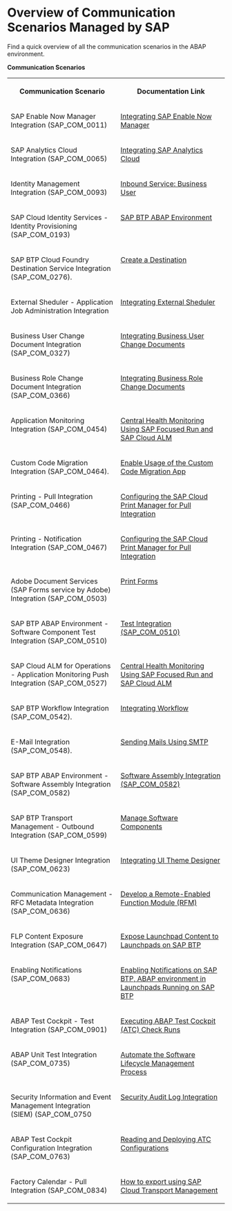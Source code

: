 <!-- loio2d16f49f1b0c4da096e0aacd8409e75b -->

# Overview of Communication Scenarios Managed by SAP

Find a quick overview of all the communication scenarios in the ABAP environment.

**Communication Scenarios**


<table>
<tr>
<th valign="top">

Communication Scenario



</th>
<th valign="top">

Documentation Link



</th>
</tr>
<tr>
<td valign="top">

SAP Enable Now Manager Integration \(SAP\_COM\_0011\)



</td>
<td valign="top">

[Integrating SAP Enable Now Manager](integrating-sap-enable-now-manager-31e1299.md)



</td>
</tr>
<tr>
<td valign="top">

SAP Analytics Cloud Integration \(SAP\_COM\_0065\)



</td>
<td valign="top">

[Integrating SAP Analytics Cloud](integrating-sap-analytics-cloud-587aec4.md)



</td>
</tr>
<tr>
<td valign="top">

Identity Management Integration \(SAP\_COM\_0093\)



</td>
<td valign="top">

[Inbound Service: Business User](../30-development/inbound-service-business-user-a631f4e.md)



</td>
</tr>
<tr>
<td valign="top">

SAP Cloud Identity Services - Identity Provisioning \(SAP\_COM\_0193\)



</td>
<td valign="top">

[SAP BTP ABAP Environment](https://help.sap.com/viewer/f48e822d6d484fa5ade7dda78b64d9f5/Cloud/en-US/e763123cbba9418d99a43b72c9783c60.html)



</td>
</tr>
<tr>
<td valign="top">

SAP BTP Cloud Foundry Destination Service Integration \(SAP\_COM\_0276\).



</td>
<td valign="top">

[Create a Destination](../30-development/create-a-destination-3fa7934.md)



</td>
</tr>
<tr>
<td valign="top">

External Sheduler - Application Job Administration Integration



</td>
<td valign="top">

[Integrating External Sheduler](https://help.sap.com/docs/btp/sap-business-technology-platform/integrating-external-scheduler?state=DRAFT)



</td>
</tr>
<tr>
<td valign="top">

Business User Change Document Integration \(SAP\_COM\_0327\)



</td>
<td valign="top">

[Integrating Business User Change Documents](integrating-business-user-change-documents-624988e.md)



</td>
</tr>
<tr>
<td valign="top">

Business Role Change Document Integration \(SAP\_COM\_0366\)



</td>
<td valign="top">

[Integrating Business Role Change Documents](integrating-business-role-change-documents-6426828.md)



</td>
</tr>
<tr>
<td valign="top">

Application Monitoring Integration \(SAP\_COM\_0454\)



</td>
<td valign="top">

[Central Health Monitoring Using SAP Focused Run and SAP Cloud ALM](central-health-monitoring-using-sap-focused-run-and-sap-cloud-alm-8d6e2e7.md)



</td>
</tr>
<tr>
<td valign="top">

Custom Code Migration Integration \(SAP\_COM\_0464\).



</td>
<td valign="top">

[Enable Usage of the Custom Code Migration App](enable-usage-of-the-custom-code-migration-app-34f67ed.md)



</td>
</tr>
<tr>
<td valign="top">

Printing - Pull Integration \(SAP\_COM\_0466\)



</td>
<td valign="top">

[Configuring the SAP Cloud Print Manager for Pull Integration](https://help.sap.com/docs/btp/sap-business-technology-platform/configuring-sap-cloud-print-manager-for-pull-integration?version=Cloud)



</td>
</tr>
<tr>
<td valign="top">

Printing - Notification Integration \(SAP\_COM\_0467\)



</td>
<td valign="top">

[Configuring the SAP Cloud Print Manager for Pull Integration](https://help.sap.com/docs/btp/sap-business-technology-platform/configuring-sap-cloud-print-manager-for-pull-integration?state=DRAFT&q=SAP_COM_0466)



</td>
</tr>
<tr>
<td valign="top">

Adobe Document Services \(SAP Forms service by Adobe\) Integration \(SAP\_COM\_0503\)



</td>
<td valign="top">

[Print Forms](../30-development/print-forms-959664f.md)



</td>
</tr>
<tr>
<td valign="top">

SAP BTP ABAP Environment - Software Component Test Integration \(SAP\_COM\_0510\)



</td>
<td valign="top">

[Test Integration \(SAP\_COM\_0510\)](../30-development/test-integration-sap-com-0510-b04a9ae.md)



</td>
</tr>
<tr>
<td valign="top">

SAP Cloud ALM for Operations - Application Monitoring Push Integration \(SAP\_COM\_0527\)



</td>
<td valign="top">

[Central Health Monitoring Using SAP Focused Run and SAP Cloud ALM](central-health-monitoring-using-sap-focused-run-and-sap-cloud-alm-8d6e2e7.md)



</td>
</tr>
<tr>
<td valign="top">

SAP BTP Workflow Integration \(SAP\_COM\_0542\).



</td>
<td valign="top">

[Integrating Workflow](integrating-workflow-b7931f7.md)



</td>
</tr>
<tr>
<td valign="top">

E-Mail Integration \(SAP\_COM\_0548\).



</td>
<td valign="top">

[Sending Mails Using SMTP](../30-development/sending-mails-using-smtp-8d1f989.md)



</td>
</tr>
<tr>
<td valign="top">

SAP BTP ABAP Environment - Software Assembly Integration \(SAP\_COM\_0582\)



</td>
<td valign="top">

[Software Assembly Integration \(SAP\_COM\_0582\)](../30-development/software-assembly-integration-sap-com-0582-26b8df5.md)



</td>
</tr>
<tr>
<td valign="top">

SAP BTP Transport Management - Outbound Integration \(SAP\_COM\_0599\)



</td>
<td valign="top">

[Manage Software Components](https://help.sap.com/docs/btp/sap-business-technology-platform/manage-software-components)



</td>
</tr>
<tr>
<td valign="top">

UI Theme Designer Integration \(SAP\_COM\_0623\)



</td>
<td valign="top">

[Integrating UI Theme Designer](integrating-ui-theme-designer-d8e9ce0.md)



</td>
</tr>
<tr>
<td valign="top">

Communication Management - RFC Metadata Integration \(SAP\_COM\_0636\)



</td>
<td valign="top">

[Develop a Remote-Enabled Function Module \(RFM\)](../30-development/develop-a-remote-enabled-function-module-rfm-abf7105.md)



</td>
</tr>
<tr>
<td valign="top">

FLP Content Exposure Integration \(SAP\_COM\_0647\)



</td>
<td valign="top">

[Expose Launchpad Content to Launchpads on SAP BTP](https://help.sap.com/viewer/10fd1742ea914256abedb34bf15bd069/Cloud/en-US/811789b79045440faf6dfdf02beb35aa.html)



</td>
</tr>
<tr>
<td valign="top">

Enabling Notifications \(SAP\_COM\_0683\)



</td>
<td valign="top">

[Enabling Notifications on SAP BTP, ABAP environment in Launchpads Running on SAP BTP](enabling-notifications-on-sap-btp-abap-environment-in-launchpads-running-on-sap-btp-ba62b2a.md)



</td>
</tr>
<tr>
<td valign="top">

ABAP Test Cockpit - Test Integration \(SAP\_COM\_0901\)



</td>
<td valign="top">

[Executing ABAP Test Cockpit \(ATC\) Check Runs](../30-development/executing-abap-test-cockpit-atc-check-runs-d8cec78.md)



</td>
</tr>
<tr>
<td valign="top">

ABAP Unit Test Integration \(SAP\_COM\_0735\)



</td>
<td valign="top">

[Automate the Software Lifecycle Management Process](https://help.sap.com/docs/btp/sap-business-technology-platform/automate-software-lifecycle-management-process?state=DRAFT&q=sap_com_0735)



</td>
</tr>
<tr>
<td valign="top">

Security Information and Event Management Integration \(SIEM\) \(SAP\_COM\_0750



</td>
<td valign="top">

[Security Audit Log Integration](https://help.sap.com/docs/btp/sap-business-technology-platform/security-audit-log-integration?version=Cloud)



</td>
</tr>
<tr>
<td valign="top">

ABAP Test Cockpit Configuration Integration \(SAP\_COM\_0763\)



</td>
<td valign="top">

[Reading and Deploying ATC Configurations](https://help.sap.com/docs/btp/sap-business-technology-platform/reading-and-deploying-atc-configurations?state=DRAFT&q=SAP_COM_0763)



</td>
</tr>
<tr>
<td valign="top">

Factory Calendar - Pull Integration \(SAP\_COM\_0834\)



</td>
<td valign="top">

[How to export using SAP Cloud Transport Management](https://help.sap.com/docs/btp/sap-business-technology-platform/how-to-export-using-ctms?state=DRAFT&q=how%20to%20export%20using%20)



</td>
</tr>
</table>

